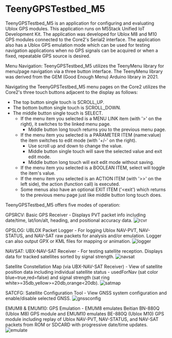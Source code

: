 # TeenyGPSTestbed_M5

TeenyGPSTestbed_M5 is an application for configuring and evaluating Ublox GPS modules.  This application runs on M5Stack Unified IoT Development Kit.
The application was developed for Ublox M8 and M10 GPS modules connected to the Core2's Serial2 interface.  The application also has a Ublox GPS emulation mode which can be used for testing navigation applications when no GPS signals can be acquired or when a fixed, repeatable GPS source is desired.

Menu Navigation:
TeenyGPSTestbed_M5 utilizes the TeenyMenu library for menu/page navigation via a three button interface.
The TeenyMenu library was derived from the GEM (Good Enough Menu) Arduino library in 2021.

Navigating the TeenyGPSTestbed_M5 menu pages on the Core2 utilizes the Core2's three touch buttons adjacent to the display as follows:
- The top button single touch is SCROLL_UP.
- The bottom button single touch is SCROLL_DOWN.
- The middle button single touch is SELECT.
  - If the menu item you selected is a MENU LINK item (with '>' on the right), it switches to the linked menu page.
    - Middle button long touch returns you to the previous menu page.
  - If the menu item you selected is a PARAMETER ITEM (name:value) the item switches to edit mode (with '+/-' on the right).
    - Use scroll up and down to change the value.
    - Middle button single touch will save the selected value and exit edit mode.
    - Middle button long touch will exit edit mode without saving.
  - If the menu item you selected is a BOOLEAN ITEM, select will toggle the item's value.
  - If the menu item you selected is an ACTION ITEM (with '>>' on the left side), the action (function call) is executed.
  - Some menus also have an optional EXIT ITEM ('<exit') which returns to the previous menu page just like middle button long touch does.

TeenyGPSTestbed_M5 offers five modes of operation:

GPSRCV: Basic GPS Receiver - Displays PVT packet info including date/time, lat/lon/alt, heading, and positional accuracy data.
![rcvr](https://github.com/user-attachments/assets/44933f0f-ee60-4185-a83a-6f1d62cc16ba)

GPSLOG: UBLOX Packet Logger - For logging Ublox NAV-PVT, NAV-STATUS, and NAV-SAT raw packets for analysis and/or emulation. Logger can also output GPX or KML files for mapping or animation.
![logger](https://github.com/user-attachments/assets/76e60714-89a7-4215-b9e3-44fe045ecd9c)

NAVSAT: UBX-NAV-SAT Receiver - For testing satellite reception.  Displays data for tracked satellites sorted by signal strength.
![navsat](https://github.com/user-attachments/assets/81b5195e-e7c8-4fdd-8519-e363819dadc6)

Satellite Constellation Map (via UBX-NAV-SAT Receiver) - View of satellite position data including individual satellite status - usedForNav (sat color blue=true,red=false) and signal strength (sat ring white>=35db,yellow>=20db,orange<20db).
![satmap](https://github.com/user-attachments/assets/4119fc8f-0d75-4e7a-a513-4fce083ca1e6)

SATCFG: Satellite Configuration Tool - View GNSS system configuration and enable/disable selected GNSS.
![gnssconfig](https://github.com/user-attachments/assets/b6c171d3-360c-4afe-a90b-d0e92ae4508c)

EMUM8 & EMUM10: GPS Emulation - EMUM8 emulates Beitian BN-880Q (Ublox M8) GPS module and EMUM10 emulates BE-880Q (Ublox M10) GPS module including replay of Ublox NAV-PVT, NAV-STATUS, and NAV-SAT packets from ROM or SDCARD with progressive date/time updates.
![emulate](https://github.com/user-attachments/assets/886de429-d785-4dba-84fc-5d3719fe9072)
